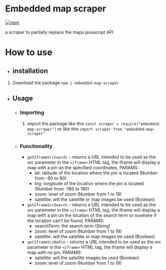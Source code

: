 # Embedded map scraper
[![npm](https://img.shields.io/npm/v/embedded-map-scraper?color=red)](https://www.npmjs.com/package/embedded-map-scraper)

a scraper to partially replace the maps javascript API

# How to use
* ## installation
1. Download the package `npm i embedded-map-scraper`
* ## Usage
    * ### Importing
        1. import the package like this `const scraper = require("embedded-map-scraper")` or like this `import scraper from "embedded-map-scraper"` 
    * ### Functionality
        * `getIframeSrcCoords` - returns a URL intended to be used as the src parameter in the `<iframe>` HTML tag, the iframe will display a map with a pin on the specified coordinates, PARAMS:
            * lat: latitude of the location where the pin is located (Number from -90 to 90)
            * lng: longitude of the location where the pin is located (Number from -180 to 180)
            * zoom: level of zoom (Number from 1 to 19)
            * satellite: will the satellite or map images be used (Boolean)
        * `getIframeSrcSearch` - returns a URL intended to be used as the src parameter in the `<iframe>` HTML tag, the iframe will display a map with a pin on the location of the search term or nowhere if the location can't be found, PARAMS:
            * searchTerm: the search term (String)
            * zoom: level of zoom (Number from 1 to 19)
            * satellite: will the satellite or map images be used (Boolean)
        * `getIframeSrcNoPin` -  returns a URL intended to be used as the src parameter in the `<iframe>` HTML tag, the iframe will display a map with no pin, PARAMS:
            * satellite: will the satellite images be used (Boolean)
            * zoom: level of zoom (Number from 1 to 19)
